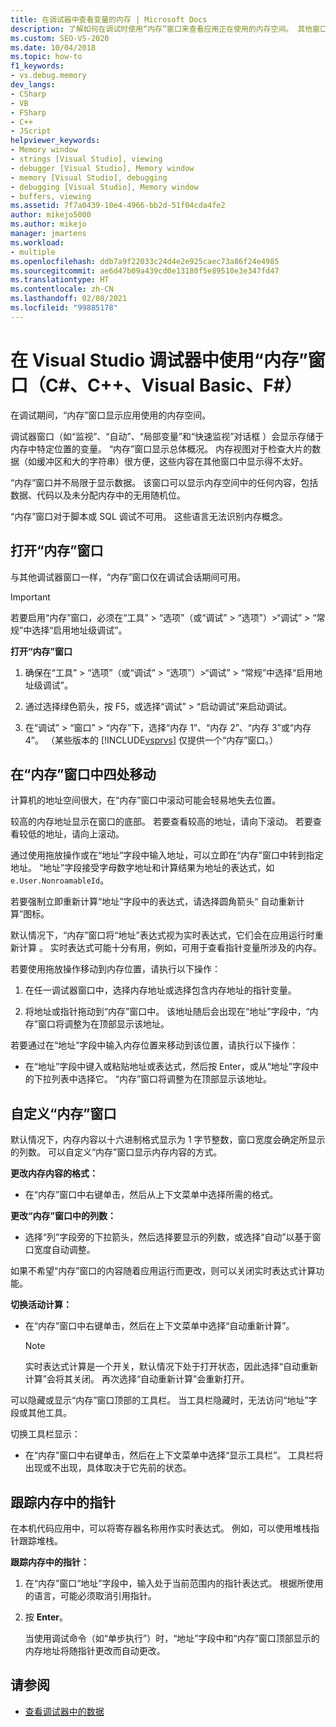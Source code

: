 ```yaml
---
title: 在调试器中查看变量的内存 | Microsoft Docs
description: 了解如何在调试时使用“内存”窗口来查看应用正在使用的内存空间。 其他窗口显示了变量及其在内存中的位置。
ms.custom: SEO-VS-2020
ms.date: 10/04/2018
ms.topic: how-to
f1_keywords:
- vs.debug.memory
dev_langs:
- CSharp
- VB
- FSharp
- C++
- JScript
helpviewer_keywords:
- Memory window
- strings [Visual Studio], viewing
- debugger [Visual Studio], Memory window
- memory [Visual Studio], debugging
- debugging [Visual Studio], Memory window
- buffers, viewing
ms.assetid: 7f7a0439-10e4-4966-bb2d-51f04cda4fe2
author: mikejo5000
ms.author: mikejo
manager: jmartens
ms.workload:
- multiple
ms.openlocfilehash: ddb7a9f22033c24d4e2e925caec73a86f24e4985
ms.sourcegitcommit: ae6d47b09a439cd0e13180f5e89510e3e347fd47
ms.translationtype: HT
ms.contentlocale: zh-CN
ms.lasthandoff: 02/08/2021
ms.locfileid: "99885178"
---
```

# <a name="use-the-memory-windows-in-the-visual-studio-debugger-c-c-visual-basic-f"></a>在 Visual Studio 调试器中使用“内存”窗口（C#、C++、Visual Basic、F#）

在调试期间，“内存”窗口显示应用使用的内存空间。

调试器窗口（如“监视”、“自动”、“局部变量”和“快速监视”对话框   ）会显示存储于内存中特定位置的变量。 “内存”窗口显示总体概况。 内存视图对于检查大片的数据（如缓冲区和大的字符串）很方便，这些内容在其他窗口中显示得不太好。

“内存”窗口并不局限于显示数据。 该窗口可以显示内存空间中的任何内容，包括数据、代码以及未分配内存中的无用随机位。

“内存”窗口对于脚本或 SQL 调试不可用。 这些语言无法识别内存概念。

## <a name="open-a-memory-window"></a>打开“内存”窗口

与其他调试器窗口一样，“内存”窗口仅在调试会话期间可用。

>[!IMPORTANT]
>若要启用“内存”窗口，必须在“工具” > “选项”（或“调试” > “选项”）>“调试” > “常规”中选择“启用地址级调试”。

**打开“内存”窗口**

1. 确保在“工具” > “选项”（或“调试” > “选项”）>“调试” > “常规”中选择“启用地址级调试”。

1. 通过选择绿色箭头，按 F5，或选择“调试” > “启动调试”来启动调试。

2. 在“调试” > “窗口” > “内存”下，选择“内存 1”、“内存 2”、“内存 3”或“内存 4”。 （某些版本的 [!INCLUDE[vsprvs](../code-quality/includes/vsprvs_md.md)] 仅提供一个“内存”窗口。）

## <a name="move-around-in-the-memory-window"></a>在“内存”窗口中四处移动

计算机的地址空间很大，在“内存”窗口中滚动可能会轻易地失去位置。

较高的内存地址显示在窗口的底部。 若要查看较高的地址，请向下滚动。 若要查看较低的地址，请向上滚动。

通过使用拖放操作或在“地址”字段中输入地址，可以立即在“内存”窗口中转到指定地址。 “地址”字段接受字母数字地址和计算结果为地址的表达式，如 `e.User.NonroamableId`。

若要强制立即重新计算“地址”字段中的表达式，请选择圆角箭头“ 自动重新计算”图标。

默认情况下，“内存”窗口将“地址”表达式视为实时表达式，它们会在应用运行时重新计算 。 实时表达式可能十分有用，例如，可用于查看指针变量所涉及的内存。

若要使用拖放操作移动到内存位置，请执行以下操作：

1. 在任一调试器窗口中，选择内存地址或选择包含内存地址的指针变量。

2. 将地址或指针拖动到“内存”窗口中。 该地址随后会出现在“地址”字段中，“内存”窗口将调整为在顶部显示该地址。

若要通过在“地址”字段中输入内存位置来移动到该位置，请执行以下操作：

- 在“地址”字段中键入或粘贴地址或表达式，然后按 Enter，或从“地址”字段中的下拉列表中选择它。 “内存”窗口将调整为在顶部显示该地址。

## <a name="customize-the-memory-window"></a>自定义“内存”窗口

默认情况下，内存内容以十六进制格式显示为 1 字节整数，窗口宽度会确定所显示的列数。 可以自定义“内存”窗口显示内存内容的方式。

**更改内存内容的格式：**

- 在“内存”窗口中右键单击，然后从上下文菜单中选择所需的格式。

**更改“内存”窗口中的列数：**

- 选择“列”字段旁的下拉箭头，然后选择要显示的列数，或选择“自动”以基于窗口宽度自动调整。

如果不希望“内存”窗口的内容随着应用运行而更改，则可以关闭实时表达式计算功能。

**切换活动计算：**

- 在“内存”窗口中右键单击，然后在上下文菜单中选择“自动重新计算”。

  >[!NOTE]
  >实时表达式计算是一个开关，默认情况下处于打开状态，因此选择“自动重新计算”会将其关闭。 再次选择“自动重新计算”会重新打开。

可以隐藏或显示“内存”窗口顶部的工具栏。 当工具栏隐藏时，无法访问“地址”字段或其他工具。

切换工具栏显示：

- 在“内存”窗口中右键单击，然后在上下文菜单中选择“显示工具栏”。 工具栏将出现或不出现，具体取决于它先前的状态。

## <a name="follow-a-pointer-through-memory"></a>跟踪内存中的指针

在本机代码应用中，可以将寄存器名称用作实时表达式。 例如，可以使用堆栈指针跟踪堆栈。

**跟踪内存中的指针：**

1. 在“内存”窗口“地址”字段中，输入处于当前范围内的指针表达式。 根据所使用的语言，可能必须取消引用指针。

2. 按 **Enter**。

   当使用调试命令（如“单步执行”）时，“地址”字段中和“内存”窗口顶部显示的内存地址将随指针更改而自动更改。

## <a name="see-also"></a>请参阅
- [查看调试器中的数据](../debugger/viewing-data-in-the-debugger.md)